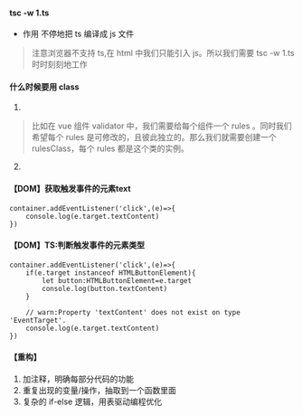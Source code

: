 #### tsc -w 1.ts
* 作用
不停地把 ts 编译成 js 文件
> 注意浏览器不支持 ts,在 html 中我们只能引入 js。所以我们需要 tsc -w 1.ts 时时刻刻地工作


#### 什么时候要用 class
1.  
> 比如在 vue 组件 validator 中，我们需要给每个组件一个 rules 。同时我们希望每个 rules 是可修改的，且彼此独立的。那么我们就需要创建一个 rulesClass，每个 rules 都是这个类的实例。
2. 
> 

#### 【DOM】获取触发事件的元素text
```
container.addEventListener('click',(e)=>{
    console.log(e.target.textContent)
})
```

#### 【DOM】TS:判断触发事件的元素类型
```
container.addEventListener('click',(e)=>{
    if(e.target instanceof HTMLButtonElement){
        let button:HTMLButtonElement=e.target
        console.log(button.textContent)
    }

    // warn:Property 'textContent' does not exist on type 'EventTarget'.
    console.log(e.target.textContent)
})
```

#### 【重构】
1. 加注释，明确每部分代码的功能
2. 重复出现的变量/操作，抽取到一个函数里面
3. 复杂的 if-else 逻辑，用表驱动编程优化